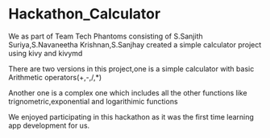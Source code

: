 # Hackathon_Calculator
 
 We as part of Team Tech Phantoms consisting of S.Sanjith Suriya,S.Navaneetha Krishnan,S.Sanjhay created a simple calculator project using kivy and kivymd
 
 There are two versions in this project,one is a simple calculator with basic Arithmetic operators(+,-,/,*)
 
 Another one is a complex one which includes all the other functions like trignometric,exponential and logarithimic functions
 
 We enjoyed participating in this hackathon as it was the first time learning app development for us.
